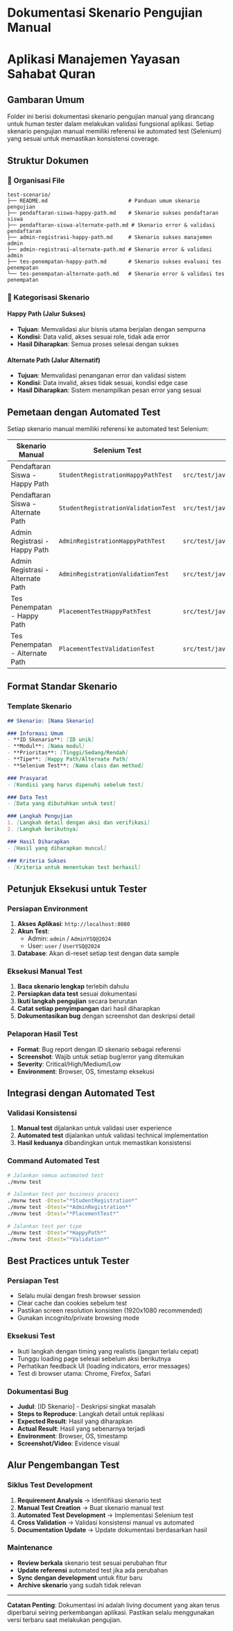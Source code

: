 # Dokumentasi Skenario Pengujian Manual
# Aplikasi Manajemen Yayasan Sahabat Quran

## Gambaran Umum

Folder ini berisi dokumentasi skenario pengujian manual yang dirancang untuk human tester dalam melakukan validasi fungsional aplikasi. Setiap skenario pengujian manual memiliki referensi ke automated test (Selenium) yang sesuai untuk memastikan konsistensi coverage.

## Struktur Dokumen

### 📂 Organisasi File

```
test-scenario/
├── README.md                          # Panduan umum skenario pengujian
├── pendaftaran-siswa-happy-path.md    # Skenario sukses pendaftaran siswa
├── pendaftaran-siswa-alternate-path.md # Skenario error & validasi pendaftaran
├── admin-registrasi-happy-path.md     # Skenario sukses manajemen admin
├── admin-registrasi-alternate-path.md # Skenario error & validasi admin
├── tes-penempatan-happy-path.md       # Skenario sukses evaluasi tes penempatan
└── tes-penempatan-alternate-path.md   # Skenario error & validasi tes penempatan
```

### 🎯 Kategorisasi Skenario

#### Happy Path (Jalur Sukses)
- **Tujuan**: Memvalidasi alur bisnis utama berjalan dengan sempurna
- **Kondisi**: Data valid, akses sesuai role, tidak ada error
- **Hasil Diharapkan**: Semua proses selesai dengan sukses

#### Alternate Path (Jalur Alternatif)
- **Tujuan**: Memvalidasi penanganan error dan validasi sistem
- **Kondisi**: Data invalid, akses tidak sesuai, kondisi edge case
- **Hasil Diharapkan**: Sistem menampilkan pesan error yang sesuai

## Pemetaan dengan Automated Test

Setiap skenario manual memiliki referensi ke automated test Selenium:

| Skenario Manual | Selenium Test | Lokasi File |
|-----------------|---------------|-------------|
| Pendaftaran Siswa - Happy Path | `StudentRegistrationHappyPathTest` | `src/test/java/com/sahabatquran/webapp/functional/` |
| Pendaftaran Siswa - Alternate Path | `StudentRegistrationValidationTest` | `src/test/java/com/sahabatquran/webapp/functional/` |
| Admin Registrasi - Happy Path | `AdminRegistrationHappyPathTest` | `src/test/java/com/sahabatquran/webapp/functional/` |
| Admin Registrasi - Alternate Path | `AdminRegistrationValidationTest` | `src/test/java/com/sahabatquran/webapp/functional/` |
| Tes Penempatan - Happy Path | `PlacementTestHappyPathTest` | `src/test/java/com/sahabatquran/webapp/functional/` |
| Tes Penempatan - Alternate Path | `PlacementTestValidationTest` | `src/test/java/com/sahabatquran/webapp/functional/` |

## Format Standar Skenario

### Template Skenario
```markdown
## Skenario: [Nama Skenario]

### Informasi Umum
- **ID Skenario**: [ID unik]
- **Modul**: [Nama modul]
- **Prioritas**: [Tinggi/Sedang/Rendah]
- **Tipe**: [Happy Path/Alternate Path]
- **Selenium Test**: [Nama class dan method]

### Prasyarat
- [Kondisi yang harus dipenuhi sebelum test]

### Data Test
- [Data yang dibutuhkan untuk test]

### Langkah Pengujian
1. [Langkah detail dengan aksi dan verifikasi]
2. [Langkah berikutnya]

### Hasil Diharapkan
- [Hasil yang diharapkan muncul]

### Kriteria Sukses
- [Kriteria untuk menentukan test berhasil]
```

## Petunjuk Eksekusi untuk Tester

### Persiapan Environment
1. **Akses Aplikasi**: `http://localhost:8080`
2. **Akun Test**:
   - Admin: `admin` / `AdminYSQ@2024`
   - User: `user` / `UserYSQ@2024`
3. **Database**: Akan di-reset setiap test dengan data sample

### Eksekusi Manual Test
1. **Baca skenario lengkap** terlebih dahulu
2. **Persiapkan data test** sesuai dokumentasi
3. **Ikuti langkah pengujian** secara berurutan
4. **Catat setiap penyimpangan** dari hasil diharapkan
5. **Dokumentasikan bug** dengan screenshot dan deskripsi detail

### Pelaporan Hasil Test
- **Format**: Bug report dengan ID skenario sebagai referensi
- **Screenshot**: Wajib untuk setiap bug/error yang ditemukan
- **Severity**: Critical/High/Medium/Low
- **Environment**: Browser, OS, timestamp eksekusi

## Integrasi dengan Automated Test

### Validasi Konsistensi
1. **Manual test** dijalankan untuk validasi user experience
2. **Automated test** dijalankan untuk validasi technical implementation
3. **Hasil keduanya** dibandingkan untuk memastikan konsistensi

### Command Automated Test
```bash
# Jalankan semua automated test
./mvnw test

# Jalankan test per business process
./mvnw test -Dtest="*StudentRegistration*"
./mvnw test -Dtest="*AdminRegistration*"
./mvnw test -Dtest="*PlacementTest*"

# Jalankan test per tipe
./mvnw test -Dtest="*HappyPath*"
./mvnw test -Dtest="*Validation*"
```

## Best Practices untuk Tester

### Persiapan Test
- Selalu mulai dengan fresh browser session
- Clear cache dan cookies sebelum test
- Pastikan screen resolution konsisten (1920x1080 recommended)
- Gunakan incognito/private browsing mode

### Eksekusi Test
- Ikuti langkah dengan timing yang realistis (jangan terlalu cepat)
- Tunggu loading page selesai sebelum aksi berikutnya
- Perhatikan feedback UI (loading indicators, error messages)
- Test di browser utama: Chrome, Firefox, Safari

### Dokumentasi Bug
- **Judul**: [ID Skenario] - Deskripsi singkat masalah
- **Steps to Reproduce**: Langkah detail untuk replikasi
- **Expected Result**: Hasil yang diharapkan
- **Actual Result**: Hasil yang sebenarnya terjadi
- **Environment**: Browser, OS, timestamp
- **Screenshot/Video**: Evidence visual

## Alur Pengembangan Test

### Siklus Test Development
1. **Requirement Analysis** → Identifikasi skenario test
2. **Manual Test Creation** → Buat skenario manual test
3. **Automated Test Development** → Implementasi Selenium test
4. **Cross Validation** → Validasi konsistensi manual vs automated
5. **Documentation Update** → Update dokumentasi berdasarkan hasil

### Maintenance
- **Review berkala** skenario test sesuai perubahan fitur
- **Update referensi** automated test jika ada perubahan
- **Sync dengan development** untuk fitur baru
- **Archive skenario** yang sudah tidak relevan

---

**Catatan Penting**: Dokumentasi ini adalah living document yang akan terus diperbarui seiring perkembangan aplikasi. Pastikan selalu menggunakan versi terbaru saat melakukan pengujian.
